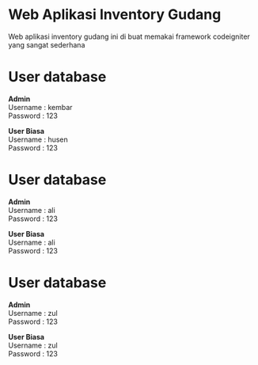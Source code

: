 # Web Aplikasi Inventory Gudang

Web aplikasi inventory gudang ini di buat memakai framework codeigniter yang sangat sederhana

# User database
<strong>Admin</strong><br>
Username : kembar<br>
Password : 123

<strong>User Biasa</strong><br>
Username : husen<br>
Password : 123

# User database
<strong>Admin</strong><br>
Username : ali<br>
Password : 123

<strong>User Biasa</strong><br>
Username : ali<br>
Password : 123

# User database
<strong>Admin</strong><br>
Username : zul<br>
Password : 123

<strong>User Biasa</strong><br>
Username : zul<br>
Password : 123

